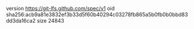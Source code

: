 version https://git-lfs.github.com/spec/v1
oid sha256:acb9a81e3832ef3b33d5f60b40294c03278fb865a5b0fb0b0bbd83dd3da16ca2
size 24843
